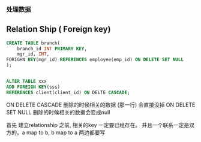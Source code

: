 
### 处理数据


## Relation Ship ( Foreign key)

```sql
CREATE TABLE branch(
	branch_id INT PRIMARY KEY,
	mgr_id, INT,
FORIGHN KEY(mgr_id) REFERENCES employee(emp_id) ON DELETE SET NULL
);


ALTER TABLE xxx
ADD FOREIGN KEY(sss)
REFERENCES client(client_id) ON DELTE CASCADE;
```
ON DELETE CASCADE  删除的时候相关的数据 (那一行) 会直接没掉
ON DELETE SET NULL 删除的时候相关的数据会变成null

首先 建立relationship 之前, 相关的key 一定要已经存在。 并且一个联系一定是双方的。a map to b, b map to a 两边都要写

